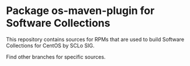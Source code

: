 # Package os-maven-plugin for Software Collections

This repository contains sources for RPMs that are used
to build Software Collections for CentOS by SCLo SIG.

Find other branches for specific sources.

